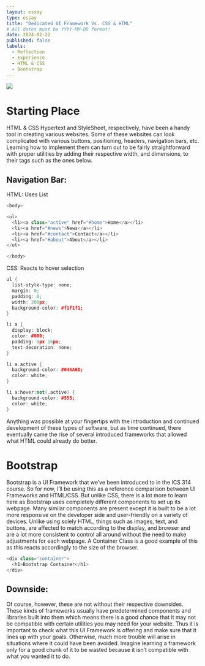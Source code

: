 ```yaml
---
layout: essay
type: essay
title: "Dedicated UI Framework Vs. CSS & HTML"
# All dates must be YYYY-MM-DD format!
date: 2024-02-22
published: false
labels:
  - Reflection
  - Experience
  - HTML & CSS
  - Bootstrap
---
```

<img class="img-fluid" src="../img/ImgCSS_Vs_BootStrap.png">

# Starting Place
HTML & CSS Hypertext and StyleSheet, respectively, have been a handy tool in creating various websites. Some of these websites can look complicated with various buttons, positioning, headers, navigation bars, etc. Learning how to implement them can turn out to be fairly straightforward with proper utilities by adding their respective width, and dimensions, to their tags such as the ones below. 
## Navigation Bar:
HTML: Uses List
```cpp
<body>

<ul>
  <li><a class="active" href="#home">Home</a></li>
  <li><a href="#news">News</a></li>
  <li><a href="#contact">Contact</a></li>
  <li><a href="#about">About</a></li>
</ul>

</body>
```
CSS: Reacts to hover selection
```cpp
ul {
  list-style-type: none;
  margin: 0;
  padding: 0;
  width: 200px;
  background-color: #f1f1f1;
}

li a {
  display: block;
  color: #000;
  padding: 8px 16px;
  text-decoration: none;
}

li a.active {
  background-color: #04AA6D;
  color: white;
}

li a:hover:not(.active) {
  background-color: #555;
  color: white;
}
```
Anything was possible at your fingertips with the introduction and continued development of these types of software, but as time continued, there eventually came the rise of several introduced frameworks that allowed what HTML could already do better.

# Bootstrap 
Bootstrap is a UI Framework that we’ve been introduced to in the ICS 314 course. So for now, I’ll be using this as a reference comparison between UI Frameworks and HTML/CSS. But unlike CSS, there is a lot more to learn here as Bootstrap uses completely different components to set up its webpage. Many similar components are present except it is built to be a lot more responsive on the developer side and user-friendly on a variety of devices. Unlike using solely HTML, things such as images, text, and buttons, are affected to match according to the display, and browser and are a lot more consistent to control all around without the need to make adjustments for each webpage. 
A Container Class is a good example of this as this reacts accordingly to the size of the browser.
```cpp
<div class="container">
  <h1>Bootstrap Container</h1>
</div>
```
## Downside:
Of course, however, these are not without their respective downsides. These kinds of frameworks usually have predetermined components and libraries built into them which means there is a good chance that it may not be compatible with certain utilities you may need for your website. Thus it is important to check what this UI Framework is offering and make sure that it lines up with your goals. Otherwise, much more trouble will arise in situations where it could have been avoided. Imagine learning a framework only for a good chunk of it to be wasted because it isn’t compatible with what you wanted it to do.
